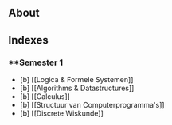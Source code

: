 ## **About**

## **Indexes**
### **Semester 1
- [b] [[Logica & Formele Systemen]]
- [b] [[Algorithms & Datastructures]]
- [b] [[Calculus]]
- [b] [[Structuur van Computerprogramma's]]
- [b] [[Discrete Wiskunde]]
